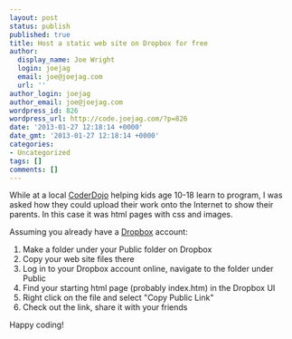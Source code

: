 ```yaml
---
layout: post
status: publish
published: true
title: Host a static web site on Dropbox for free
author:
  display_name: Joe Wright
  login: joejag
  email: joe@joejag.com
  url: ''
author_login: joejag
author_email: joe@joejag.com
wordpress_id: 826
wordpress_url: http://code.joejag.com/?p=826
date: '2013-01-27 12:18:14 +0000'
date_gmt: '2013-01-27 12:18:14 +0000'
categories:
- Uncategorized
tags: []
comments: []
---
```

<p>While at a local <a href="http://coderdojo.com/">CoderDojo</a> helping kids age 10-18 learn to program, I was asked how they could upload their work onto the Internet to show their parents. In this case it was html pages with css and images.</p>
<p>Assuming you already have a <a href="https://www.dropbox.com/home">Dropbox</a> account:</p>

<ol>
<li>Make a folder under your Public folder on Dropbox</li>
<li>Copy your web site files there</li>
<li>Log in to your Dropbox account online, navigate to the folder under Public</li>
<li>Find your starting html page (probably index.htm) in the Dropbox UI</li>
<li>Right click on the file and select "Copy Public Link"</li>
<li>Check out the link, share it with your friends</li>
</ol>

<p>Happy coding!</p>
